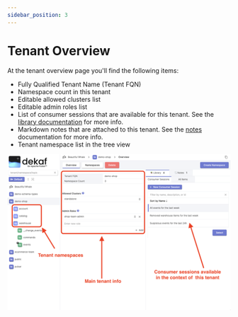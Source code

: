 ```yaml
---
sidebar_position: 3
---
```


# Tenant Overview

At the tenant overview page you'll find the following items:

- Fully Qualified Tenant Name (Tenant FQN)
- Namespace count in this tenant
- Editable allowed clusters list
- Editable admin roles list
- List of consumer sessions that are available for this tenant. See the [library documentation](/docs/library) for more info.
- Markdown notes that are attached to this tenant.  See the [notes](/docs/library/notes) documentation for more info.
- Tenant namespace list in the tree view

![pulsar tenant overview](./img/tenant-overview.png)
